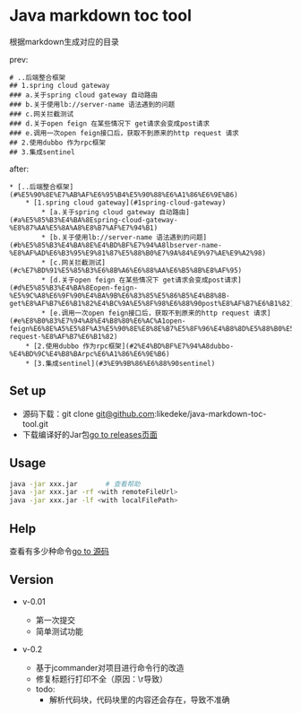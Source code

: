 # Java markdown toc tool

根据markdown生成对应的目录

prev:

```
# ..后端整合框架
## 1.spring cloud gateway
### a.关于spring cloud gateway 自动路由
### b.关于使用lb://server-name 语法遇到的问题
### c.网关拦截测试
### d.关于open feign 在某些情况下 get请求会变成post请求
### e.调用一次open feign接口后，获取不到原来的http request 请求
## 2.使用dubbo 作为rpc框架
## 3.集成sentinel

```

after:

```
* [..后端整合框架](#%E5%90%8E%E7%AB%AF%E6%95%B4%E5%90%88%E6%A1%86%E6%9E%B6)
    * [1.spring cloud gateway](#1spring-cloud-gateway)
        * [a.关于spring cloud gateway 自动路由](#a%E5%85%B3%E4%BA%8Espring-cloud-gateway-%E8%87%AA%E5%8A%A8%E8%B7%AF%E7%94%B1)
        * [b.关于使用lb://server-name 语法遇到的问题](#b%E5%85%B3%E4%BA%8E%E4%BD%BF%E7%94%A8lbserver-name-%E8%AF%AD%E6%B3%95%E9%81%87%E5%88%B0%E7%9A%84%E9%97%AE%E9%A2%98)
        * [c.网关拦截测试](#c%E7%BD%91%E5%85%B3%E6%8B%A6%E6%88%AA%E6%B5%8B%E8%AF%95)
        * [d.关于open feign 在某些情况下 get请求会变成post请求](#d%E5%85%B3%E4%BA%8Eopen-feign-%E5%9C%A8%E6%9F%90%E4%BA%9B%E6%83%85%E5%86%B5%E4%B8%8B-get%E8%AF%B7%E6%B1%82%E4%BC%9A%E5%8F%98%E6%88%90post%E8%AF%B7%E6%B1%82)
        * [e.调用一次open feign接口后，获取不到原来的http request 请求](#e%E8%B0%83%E7%94%A8%E4%B8%80%E6%AC%A1open-feign%E6%8E%A5%E5%8F%A3%E5%90%8E%E8%8E%B7%E5%8F%96%E4%B8%8D%E5%88%B0%E5%8E%9F%E6%9D%A5%E7%9A%84http-request-%E8%AF%B7%E6%B1%82)
    * [2.使用dubbo 作为rpc框架](#2%E4%BD%BF%E7%94%A8dubbo-%E4%BD%9C%E4%B8%BArpc%E6%A1%86%E6%9E%B6)
    * [3.集成sentinel](#3%E9%9B%86%E6%88%90sentinel)
```

## Set up

- 源码下载：git clone git@github.com:likedeke/java-markdown-toc-tool.git
- 下载编译好的Jar包[go to releases页面](https://github.com/likedeke/java-markdown-toc-tool/releases)

## Usage
```bash
java -jar xxx.jar       # 查看帮助
java -jar xxx.jar -rf <with remoteFileUrl>
java -jar xxx.jar -lf <with localFilePath>
``` 

## Help

查看有多少种命令[go to 源码](https://github.com/likedeke/java-markdown-toc-tool/blob/like/src/main/java/org/atomicoke/mdtoc/MdTocToolCliArg.java)

## Version

- v-0.01
    - 第一次提交
    - 简单测试功能

- v-0.2
    - 基于jcommander对项目进行命令行的改造
    - 修复标题行打印不全（原因：\r导致）
    - todo:
        - 解析代码块，代码块里的内容还会存在，导致不准确
